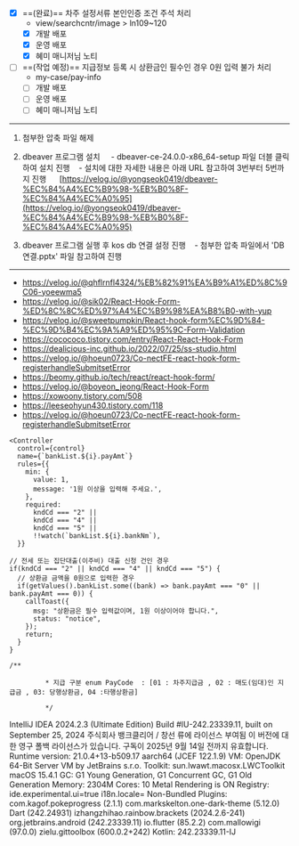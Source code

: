 - [x] ==(완료)== 차주 설정서류 본인인증 조건 주석 처리
	- view/searchcntr/image > ln109~120
	- [x] 개발 배포
	- [x] 운영 배포
	- [x] 혜미 매니저님 노티
- [ ] ==(작업 예정)== 지급정보 등록 시 상환금인 필수인 경우 0원 입력 불가 처리
	- my-case/pay-info
	- [ ] 개발 배포
	- [ ] 운영 배포
	- [ ] 혜미 매니저님 노티

***
  
1. 첨부한 압축 파일 해제
2. dbeaver 프로그램 설치 
   - dbeaver-ce-24.0.0-x86_64-setup 파일 더블 클릭하여 설치 진행
   - 설치에 대한 자세한 내용은 아래 URL 참고하여 3번부터 5번까지 진행
     [https://velog.io/@yongseok0419/dbeaver-%EC%84%A4%EC%B9%98-%EB%B0%8F-%EC%84%A4%EC%A0%95](https://velog.io/@yongseok0419/dbeaver-%EC%84%A4%EC%B9%98-%EB%B0%8F-%EC%84%A4%EC%A0%95)

1. dbeaver 프로그램 실행 후 kos db 연결 설정 진행
   - 첨부한 압축 파일에서 'DB연결.pptx' 파일 참고하여 진행

***
- https://velog.io/@qhflrnfl4324/%EB%82%91%EA%B9%A1%ED%8C%9C06-yoeewma5
- https://velog.io/@sik02/React-Hook-Form-%ED%8C%8C%ED%97%A4%EC%B9%98%EA%B8%B0-with-yup
- https://velog.io/@sweetpumpkin/React-hook-form%EC%9D%84-%EC%9D%B4%EC%9A%A9%ED%95%9C-Form-Validation
- https://cocococo.tistory.com/entry/React-React-Hook-Form
- https://dealicious-inc.github.io/2022/07/25/ss-studio.html
- https://velog.io/@hoeun0723/Co-nectFE-react-hook-form-registerhandleSubmitsetError
- https://beomy.github.io/tech/react/react-hook-form/
- https://velog.io/@boyeon_jeong/React-Hook-Form
- https://xowoony.tistory.com/508
- https://leeseohyun430.tistory.com/118
- https://velog.io/@hoeun0723/Co-nectFE-react-hook-form-registerhandleSubmitsetError

```tsx
<Controller  
  control={control}  
  name={`bankList.${i}.payAmt`}  
  rules={{  
    min: {  
      value: 1,  
      message: '1원 이상을 입력해 주세요.',  
    },  
    required:  
      kndCd === "2" ||  
      kndCd === "4" ||  
      kndCd === "5" ||  
      !!watch(`bankList.${i}.bankNm`),  
  }}
```

```tsx
// 전세 또는 집단대출(이주비) 대출 신청 건인 경우  
if(kndCd === "2" || kndCd === "4" || kndCd === "5") {  
  // 상환금 금액을 0원으로 입력한 경우  
  if(getValues().bankList.some((bank) => bank.payAmt === "0" || bank.payAmt === 0)) {  
    callToast({  
      msg: "상환금은 필수 입력값이며, 1원 이상이어야 합니다.",  
      status: "notice",  
    });  
    return;  
  }  
}
```

```tsx
/**

         * 지급 구분 enum PayCode  : [01 : 차주지급금 , 02 : 매도(임대)인 지급금 , 03: 당행상환금, 04 :타행상환금]

         */
```


IntelliJ IDEA 2024.2.3 (Ultimate Edition)
Build #IU-242.23339.11, built on September 25, 2024
주식회사 뱅크클리어 / 창선 류에 라이선스 부여됨
이 버전에 대한 영구 폴백 라이선스가 있습니다.
구독이 2025년 9월 14일 전까지 유효합니다.
Runtime version: 21.0.4+13-b509.17 aarch64 (JCEF 122.1.9)
VM: OpenJDK 64-Bit Server VM by JetBrains s.r.o.
Toolkit: sun.lwawt.macosx.LWCToolkit
macOS 15.4.1
GC: G1 Young Generation, G1 Concurrent GC, G1 Old Generation
Memory: 2304M
Cores: 10
Metal Rendering is ON
Registry:
  ide.experimental.ui=true
  i18n.locale=
Non-Bundled Plugins:
  com.kagof.pokeprogress (2.1.1)
  com.markskelton.one-dark-theme (5.12.0)
  Dart (242.24931)
  izhangzhihao.rainbow.brackets (2024.2.6-241)
  org.jetbrains.android (242.23339.11)
  io.flutter (85.2.2)
  com.mallowigi (97.0.0)
  zielu.gittoolbox (600.0.2+242)
Kotlin: 242.23339.11-IJ
